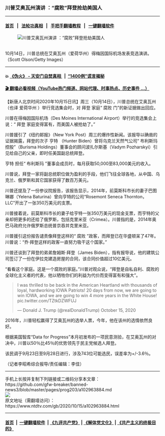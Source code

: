 ### 川普艾奥瓦州演讲 ：“腐败”拜登抢劫美国人
------------------------

#### [首页](https://github.com/gfw-breaker/banned-news3/blob/master/README.md) &nbsp;&nbsp;|&nbsp;&nbsp; [法轮功真相](https://github.com/begood0513/basic/blob/master/README.md)  &nbsp;&nbsp;|&nbsp;&nbsp; [手把手翻墙教程](https://github.com/gfw-breaker/guides/wiki)  &nbsp;&nbsp;|&nbsp;&nbsp; [一键翻墙软件](https://github.com/gfw-breaker/nogfw/blob/master/README.md)  



<div><div class="featured_image">
 <figure>
  <img alt="川普艾奥瓦州演讲 ：“腐败”拜登抢劫美国人" src="https://i.ntdtv.com/assets/uploads/2020/10/87-3-800x450.jpg"/>
 </figure><br/>
 <span class="caption">
  10月14日，川普总统在艾奥瓦州（爱荷华州）得梅因国际机场发表竞选演讲。（Scott Olson/Getty Images）
 </span>
</div>
</div><hr/>

#### 💥 [《伪火》 - 天安门自焚真相 ](http://158.247.195.190:10000/videos/blog/weihuo.html)&nbsp; |&nbsp; [“1400例”谎言揭秘  ](http://158.247.195.190:10000/videos/blog/jiexi1400.html)

#### [ 🎬  翻墙必看视频（YouTube热门频道、网站代理、时事热点、历史事件 ...）](https://github.com/gfw-breaker/links/blob/master/banned.md)

<div><div class="post_content" itemprop="articleBody">
 <p>
  【新唐人北京时间2020年10月15日讯】周三（10月14日），川普总统在艾奥瓦州（也译
  <ok href="https://www.ntdtv.com/gb/爱荷华州.htm">
   爱荷华州
  </ok>
  ）举行竞选集会时，对
  <ok href="https://www.ntdtv.com/gb/拜登.htm">
   拜登
  </ok>
  家庭“
  <ok href="https://www.ntdtv.com/gb/腐败.htm">
   腐败
  </ok>
  门”的新证据做出回应。
 </p>
 <p>
  川普在得梅因国际机场（Des Moines International Airport）举行的竞选集会上说：“
  <ok href="https://www.ntdtv.com/gb/拜登.htm">
   拜登
  </ok>
  家庭变得富有，而美国人被抢劫了。”
 </p>
 <p>
  川普援引了《纽约邮报》（New York Post）周三的爆炸性新闻。该报导以确凿的证据揭露，拜登的次子
  <ok href="https://www.ntdtv.com/gb/亨特.htm">
   亨特
  </ok>
  （Hunter Biden）曾将乌克兰天然气公司“
  <ok href="https://www.ntdtv.com/gb/布利斯玛.htm">
   布利斯玛
  </ok>
  控股”（Burisma Holdings）董事会的顾问波扎尔斯基（Vadym Pozharskyi）引见给自己的父亲，即时任美国副总统拜登。
 </p>
 <p>
  <ok href="https://www.ntdtv.com/gb/亨特.htm">
   亨特
  </ok>
  担任“
  <ok href="https://www.ntdtv.com/gb/布利斯玛.htm">
   布利斯玛
  </ok>
  ”董事会成员时，每月获取50,000至83,000美元的收入。
 </p>
 <p>
  川普说，拜登一家将副总统职位做为盈利的手段，他们飞往全球各地，从中国、乌克兰、俄罗斯和其它国家获得了数百万美元。
 </p>
 <p>
  川普还提及了一份参议院报告，该报告显示，2014年，前莫斯科市长的妻子巴图琳娜（Yelena Baturina）曾向亨特的公司“Rosemont Seneca Thornton，LLC”开出了一张350万美元的支票。
 </p>
 <p>
  川普接着说，前莫斯科市长的妻子给亨特一张350万美元的现金支票，而亨特的父亲却把更多的还给了俄罗斯，包括克里米亚（Crimea）。川普指的是，2014年奥巴马政府允许俄罗斯总统普京吞并克里米亚。
 </p>
 <p>
  川普援引这份报告谴责像拜登这样的“
  <ok href="https://www.ntdtv.com/gb/腐败.htm">
   腐败
  </ok>
  ”政客，而拜登已在华盛顿呆了47年。川普说：“乔·拜登这样的政客一直努力吸干这个国家。”
 </p>
 <p>
  川普还谈到了拜登的弟弟詹姆斯·拜登（James Biden），指有报导说，他的建筑公司签订了一份在伊拉克建造房屋的合同，该合同价值超过10亿美元。
 </p>
 <p>
  “看看这个家庭。这是一个腐败的家庭。”川普对观众说，“拜登是自私自利、腐败的全球化主义者的代表，他以牺牲你们的利益为代价而变得富有和强大”。
 </p>
 <blockquote class="twitter-tweet">
  <p dir="ltr" lang="en">
   I was thrilled to be back in the American Heartland with thousands of loyal, hardworking IOWA Patriots! 20 days from now, we are going to win IOWA, and we are going to win 4 more years in the White House!
   <ok href="https://t.co/TZtkDZWFUJ">
    pic.twitter.com/TZtkDZWFUJ
   </ok>
  </p>
  <p>
   — Donald J. Trump (@realDonaldTrump)
   <ok href="https://twitter.com/realDonaldTrump/status/1316558095628206080?ref_src=twsrc%5Etfw">
    October 15, 2020
   </ok>
  </p>
 </blockquote>
 <p>
  <script async="" charset="utf-8" src="https://platform.twitter.com/widgets.js">
  </script>
 </p>
 <p>
  <p>
   2016年，川普轻松赢得了艾奥瓦州的选举人票，今年，他在该州的选情依然良好。
  </p>
  <p>
   根据美国智库“Data for Progress”本月初发布的一项民意测验，在艾奥瓦州的对决中，川普以50％比45％的优势领先于民主党候选人拜登。
  </p>
  <p>
   该民调于9月23日至9月28日进行，涉及743位可能选民，误差率为+/-3.6％。
  </p>
  <p>
   （记者李昭希综合报导/责任编辑：李佳）
  </p>
  <div class="single_ad">
  </div>
 </p>
</div>
</div>
<hr/>
手机上长按并复制下列链接或二维码分享本文章：<br/>
https://github.com/gfw-breaker/banned-news3/blob/master/pages/prog203/a102963884.md <br/>
<a href='https://github.com/gfw-breaker/banned-news3/blob/master/pages/prog203/a102963884.md'><img src='https://github.com/gfw-breaker/banned-news3/blob/master/pages/prog203/a102963884.md.png'/></a> <br/>
原文地址（需翻墙访问）：https://www.ntdtv.com/gb/2020/10/15/a102963884.html


------------------------
#### [首页](https://github.com/gfw-breaker/banned-news3/blob/master/README.md) &nbsp;|&nbsp; [一键翻墙软件](https://github.com/gfw-breaker/nogfw/blob/master/README.md) &nbsp;| [《九评共产党》](https://github.com/gfw-breaker/9ping.md/blob/master/README.md#九评之一评共产党是什么) | [《解体党文化》](https://github.com/gfw-breaker/jtdwh.md/blob/master/README.md) | [《共产主义的终极目的》](https://github.com/gfw-breaker/gczydzjmd.md/blob/master/README.md)


<img src='http://gfw-breaker.win/banned-news3/pages/prog203/a102963884.md' width='0px' height='0px'/>